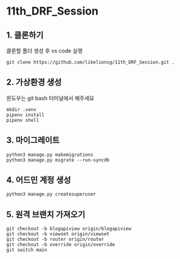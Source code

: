 # 11th_DRF_Session

## 1. 클론하기

클론할 폴더 생성 후 vs code 실행

```
git clone https://github.com/likelionsg/11th_DRF_Session.git .
```

## 2. 가상환경 생성

윈도우는 git bash 터미널에서 해주세요

```
mkdir .venv
pipenv install
pipenv shell
```

## 3. 마이그레이트

```
python3 manage.py makemigrations
python3 manage.py migrate --run-syncdb
```

## 4. 어드민 계정 생성

```
python3 manage.py createsuperuser
```

## 5. 원격 브랜치 가져오기
```
git checkout -b blogapiview origin/blogapiview
git checkout -b viewset origin/viewset
git checkout -b router origin/router
git checkout -b override origin/override
git switch main
```

